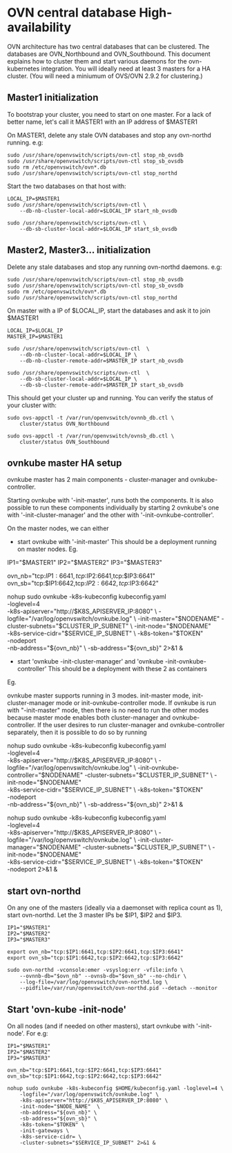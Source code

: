 # OVN central database High-availability

OVN architecture has two central databases that can be clustered.
The databases are OVN_Northbound and OVN_Southbound.  This document
explains how to cluster them and start various daemons for the
ovn-kubernetes integration.  You will ideally need at least 3 masters
for a HA cluster. (You will need a miniumum of OVS/OVN 2.9.2
for clustering.)

## Master1 initialization

To bootstrap your cluster, you need to start on one master.
For a lack of better name, let's call it MASTER1 with an IP
address of $MASTER1

On MASTER1, delete any stale OVN databases and stop any
ovn-northd running. e.g:

```
sudo /usr/share/openvswitch/scripts/ovn-ctl stop_nb_ovsdb
sudo /usr/share/openvswitch/scripts/ovn-ctl stop_sb_ovsdb
sudo rm /etc/openvswitch/ovn*.db
sudo /usr/share/openvswitch/scripts/ovn-ctl stop_northd
```

Start the two databases on that host with:

```
LOCAL_IP=$MASTER1
sudo /usr/share/openvswitch/scripts/ovn-ctl \
    --db-nb-cluster-local-addr=$LOCAL_IP start_nb_ovsdb

sudo /usr/share/openvswitch/scripts/ovn-ctl \
    --db-sb-cluster-local-addr=$LOCAL_IP start_sb_ovsdb
```


## Master2, Master3... initialization

Delete any stale databases and stop any running ovn-northd
daemons. e.g:

```
sudo /usr/share/openvswitch/scripts/ovn-ctl stop_nb_ovsdb
sudo /usr/share/openvswitch/scripts/ovn-ctl stop_sb_ovsdb
sudo rm /etc/openvswitch/ovn*.db
sudo /usr/share/openvswitch/scripts/ovn-ctl stop_northd
```

On master with a IP of $LOCAL_IP, start the databases and ask it to
join $MASTER1

```
LOCAL_IP=$LOCAL_IP
MASTER_IP=$MASTER1

sudo /usr/share/openvswitch/scripts/ovn-ctl  \
    --db-nb-cluster-local-addr=$LOCAL_IP \
    --db-nb-cluster-remote-addr=$MASTER_IP start_nb_ovsdb

sudo /usr/share/openvswitch/scripts/ovn-ctl  \
    --db-sb-cluster-local-addr=$LOCAL_IP \
    --db-sb-cluster-remote-addr=$MASTER_IP start_sb_ovsdb
```

This should get your cluster up and running. You can verify the
status of your cluster with:

```
sudo ovs-appctl -t /var/run/openvswitch/ovnnb_db.ctl \
    cluster/status OVN_Northbound

sudo ovs-appctl -t /var/run/openvswitch/ovnsb_db.ctl \
    cluster/status OVN_Southbound
```

## ovnkube master HA setup

ovnkube master has 2 main components - cluster-manager and ovnkube-controller.

Starting ovnkube with '-init-master', runs both the components.  It is also possible
to run these components individually by starting 2 ovnkube's one with '-init-cluster-manager'
and the other with '-init-ovnkube-controller'.

On the master nodes, we can either
   * start ovnkube with '-init-master'
     This should be a deployment running on master nodes. Eg.

IP1="$MASTER1"
IP2="$MASTER2"
IP3="$MASTER3"

ovn_nb="tcp:$IP1:6641,tcp:$IP2:6641,tcp:$IP3:6641"
ovn_sb="tcp:$IP1:6642,tcp:$IP2:6642,tcp:$IP3:6642"

nohup sudo ovnkube -k8s-kubeconfig kubeconfig.yaml \
 -loglevel=4 \
 -k8s-apiserver="http://$K8S_APISERVER_IP:8080" \
 -logfile="/var/log/openvswitch/ovnkube.log" \
 -init-master="$NODENAME" -cluster-subnets="$CLUSTER_IP_SUBNET" \
 -init-node="$NODENAME" \
 -k8s-service-cidr="$SERVICE_IP_SUBNET" \
 -k8s-token="$TOKEN" \
 -nodeport \
 -nb-address="${ovn_nb}" \
 -sb-address="${ovn_sb}"  2>&1 &

 * start 'ovnkube -init-cluster-manager' and 'ovnkube -init-ovnkube-controller'
   This should be a deployment with these 2 as containers

Eg.


ovnkube master supports running in 3 modes.
init-master mode, init-cluster-manager mode or init-ovnkube-controller
mode.  If ovnkube is run with "-init-master" mode, then there is
no need to run the other modes because master mode enables both cluster-manager
and ovnkube-controller.  If the user desires to run cluster-manager
and ovnkube-controller separately, then it is possible to do
so by running 

nohup sudo ovnkube -k8s-kubeconfig kubeconfig.yaml \
 -loglevel=4 \
 -k8s-apiserver="http://$K8S_APISERVER_IP:8080" \
 -logfile="/var/log/openvswitch/ovnkube.log" \
 -init-ovnkube-controller="$NODENAME" -cluster-subnets="$CLUSTER_IP_SUBNET" \
 -init-node="$NODENAME" \
 -k8s-service-cidr="$SERVICE_IP_SUBNET" \
 -k8s-token="$TOKEN" \
 -nodeport \
 -nb-address="${ovn_nb}" \
 -sb-address="${ovn_sb}"  2>&1 &

nohup sudo ovnkube -k8s-kubeconfig kubeconfig.yaml \
 -loglevel=4 \
 -k8s-apiserver="http://$K8S_APISERVER_IP:8080" \
 -logfile="/var/log/openvswitch/ovnkube.log" \
 -init-cluster-manager="$NODENAME" -cluster-subnets="$CLUSTER_IP_SUBNET" \
 -init-node="$NODENAME" \
 -k8s-service-cidr="$SERVICE_IP_SUBNET" \
 -k8s-token="$TOKEN" \
 -nodeport  2>&1 &

## start ovn-northd

On any one of the masters (ideally via a daemonset with replica count as 1),
start ovn-northd. Let the 3 master IPs be $IP1, $IP2 and $IP3.

```
IP1="$MASTER1"
IP2="$MASTER2"
IP3="$MASTER3"

export ovn_nb="tcp:$IP1:6641,tcp:$IP2:6641,tcp:$IP3:6641"
export ovn_sb="tcp:$IP1:6642,tcp:$IP2:6642,tcp:$IP3:6642"

sudo ovn-northd -vconsole:emer -vsyslog:err -vfile:info \
    --ovnnb-db="$ovn_nb" --ovnsb-db="$ovn_sb" --no-chdir \
    --log-file=/var/log/openvswitch/ovn-northd.log \
    --pidfile=/var/run/openvswitch/ovn-northd.pid --detach --monitor
```

## Start 'ovn-kube -init-node'

On all nodes (and if needed on other masters), start ovnkube with
'-init-node'. For e.g:

```
IP1="$MASTER1"
IP2="$MASTER2"
IP3="$MASTER3"

ovn_nb="tcp:$IP1:6641,tcp:$IP2:6641,tcp:$IP3:6641"
ovn_sb="tcp:$IP1:6642,tcp:$IP2:6642,tcp:$IP3:6642"

nohup sudo ovnkube -k8s-kubeconfig $HOME/kubeconfig.yaml -loglevel=4 \
    -logfile="/var/log/openvswitch/ovnkube.log" \
    -k8s-apiserver="http://$K8S_APISERVER_IP:8080" \
    -init-node="$NODE_NAME"  \
    -nb-address="${ovn_nb}" \
    -sb-address="${ovn_sb}" \
    -k8s-token="$TOKEN" \
    -init-gateways \
    -k8s-service-cidr= \
    -cluster-subnets="$SERVICE_IP_SUBNET" 2>&1 &
```
